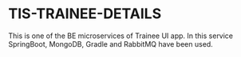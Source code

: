 # TIS-TRAINEE-DETAILS
This is one of the BE microservices of Trainee UI app. In this service SpringBoot, MongoDB, Gradle and RabbitMQ have been used.
